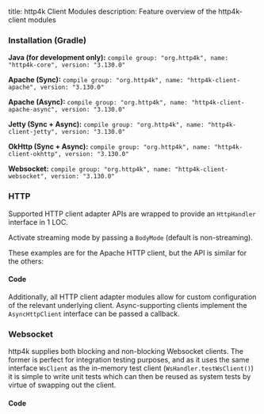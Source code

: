 title: http4k Client Modules
description: Feature overview of the http4k-client modules

### Installation (Gradle)
**Java (for development only):** ```compile group: "org.http4k", name: "http4k-core", version: "3.130.0"```

**Apache (Sync):** ```compile group: "org.http4k", name: "http4k-client-apache", version: "3.130.0"```

**Apache (Async):** ```compile group: "org.http4k", name: "http4k-client-apache-async", version: "3.130.0"```

**Jetty (Sync + Async):** ```compile group: "org.http4k", name: "http4k-client-jetty", version: "3.130.0"```

**OkHttp (Sync + Async):** ```compile group: "org.http4k", name: "http4k-client-okhttp", version: "3.130.0"```

**Websocket:** ```compile group: "org.http4k", name: "http4k-client-websocket", version: "3.130.0"```

### HTTP
Supported HTTP client adapter APIs are wrapped to provide an `HttpHandler` interface in 1 LOC.

Activate streaming mode by passing a `BodyMode` (default is non-streaming).

These examples are for the Apache HTTP client, but the API is similar for the others:

#### Code [<img class="octocat"/>](https://github.com/http4k/http4k/blob/master/src/docs/guide/modules/clients/example_http.kt)
<script src="https://gist-it.appspot.com/https://github.com/http4k/http4k/blob/master/src/docs/guide/modules/clients/example_http.kt"></script>

Additionally, all HTTP client adapter modules allow for custom configuration of the relevant underlying client. Async-supporting clients implement the `AsyncHttpClient` interface can be passed a callback.

### Websocket
http4k supplies both blocking and non-blocking Websocket clients. The former is perfect for integration testing purposes, and as it uses the same interface `WsClient` as the in-memory test client (`WsHandler.testWsClient()`) it is simple to write unit tests which can then be reused as system tests by virtue of swapping out the client.

#### Code [<img class="octocat"/>](https://github.com/http4k/http4k/blob/master/src/docs/guide/modules/clients/example_websocket.kt)
<script src="https://gist-it.appspot.com/https://github.com/http4k/http4k/blob/master/src/docs/guide/modules/clients/example_websocket.kt"></script>
